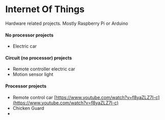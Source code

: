 # Internet Of Things

Hardware related projects. Mostly Raspberry Pi or Arduino

#### No processor projects

* Electric car

#### Circuit \(no processor\) projects

* Remote controller electric car
* Motion sensor light

#### Processor projects

* Remote control car [https://www.youtube.com/watch?v=f8yaZLZ7I-c](https://www.youtube.com/watch?v=f8yaZLZ7I-c)
* Chicken Guard
* 


